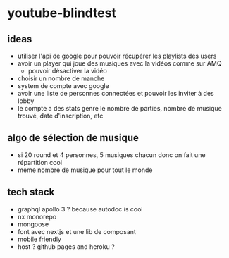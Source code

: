 # youtube-blindtest

## ideas

- utiliser l'api de google pour pouvoir récupérer les playlists des users
- avoir un player qui joue des musiques avec la vidéos comme sur AMQ
  - pouvoir désactiver la vidéo
- choisir un nombre de manche
- system de compte avec google
- avoir une liste de personnes connectées et pouvoir les inviter à des lobby
- le compte a des stats genre le nombre de parties, nombre de musique trouvé, date d'inscription, etc

## algo de sélection de musique

- si 20 round et 4 personnes, 5 musiques chacun donc on fait une répartition cool
- meme nombre de musique pour tout le monde

## tech stack

- graphql apollo 3 ? because autodoc is cool
- nx monorepo
- mongoose
- font avec nextjs et une lib de composant
- mobile friendly
- host ? github pages and heroku ?
